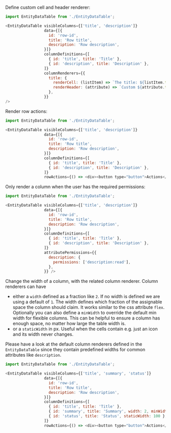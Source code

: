 Define custom cell and header renderer:
```js
import EntityDataTable from './EntityDataTable';

<EntityDataTable visibleColumns={['title', 'description']}
                 data={[{
                   id: 'row-id',
                   title: 'Row title',
                   description: 'Row description',
                 }]}
                 columnDefinitions={[
                   { id: 'title', title: 'Title' },
                   { id: 'description', title: 'Description' },
                 ]}
                 columnRenderers={{
                   title: {
                     renderCell: (listItem) => `The title: ${listItem.title}`,
                     renderHeader: (attribute) => `Custom ${attribute.title}`,
                   },
                 }}
/>
```

Render row actions:
```js
import EntityDataTable from './EntityDataTable';

<EntityDataTable visibleColumns={['title', 'description']}
                 data={[{
                   id: 'row-id',
                   title: 'Row title',
                   description: 'Row description',
                 }]}
                 columnDefinitions={[
                   { id: 'title', title: 'Title' },
                   { id: 'description', title: 'Description' },
                 ]}
                 rowActions={() => <div><button type="button">Actions</button></div>}/>
```


Only render a column when the user has the required permissions:
```js
import EntityDataTable from './EntityDataTable';

<EntityDataTable visibleColumns={['title', 'description']}
                 data={[{
                   id: 'row-id',
                   title: 'Row title',
                   description: 'Row description',
                 }]}
                 columnDefinitions={[
                   { id: 'title', title: 'Title' },
                   { id: 'description', title: 'Description' },
                 ]}
                 attributePermissions={{
                   description: {
                     permissions: ['description:read'],
                   },
                 }} />
```


Change the width of a column, with the related column renderer. Column renderers can have
- either a `width` defined as a fraction like `2`. If no width is defined we are using a default of `1`. 
  The width defines which fraction of the assignable space the column should claim. It works similar to the css attribute `flex`.
  Optionally you can also define a `minWidth` to override the default min width for flexible columns. This can be helpful to ensure a column has enough space, no matter how large the table width is.
- or a `staticWidth` in px. Useful when the cells contain e.g. just an icon and its width never changes.

Please have a look at the default column renderers defined in the `EntityDataTable` since they contain predefined widths for common attributes like `description`.

```js
import EntityDataTable from './EntityDataTable';

<EntityDataTable visibleColumns={['title', 'summary', 'status']}
                 data={[{
                   id: 'row-id',
                   title: 'Row title',
                   description: 'Row description',
                 }]}
                 columnDefinitions={[
                   { id: 'title', title: 'Title' },
                   { id: 'summary', title: 'Summary', width: 2, minWidth: 200 },
                   { id: 'status', title: 'Status', staticWidth: 100 },
                 ]}
                 rowActions={() => <div><button type="button">Actions</button></div>}/>
```
